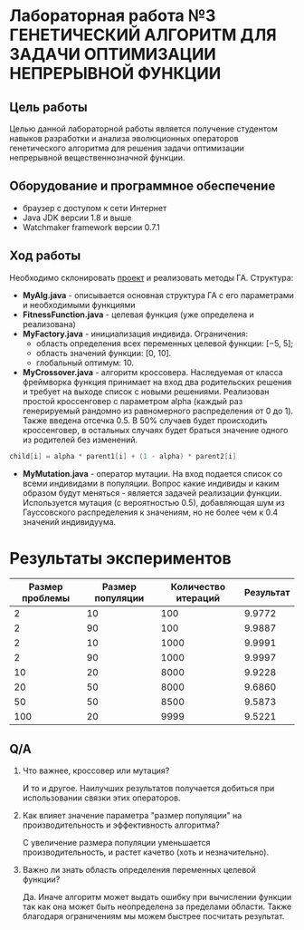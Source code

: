  # Лабораторная работа №3 ГЕНЕТИЧЕСКИЙ АЛГОРИТМ ДЛЯ ЗАДАЧИ ОПТИМИЗАЦИИ НЕПРЕРЫВНОЙ ФУНКЦИИ
## Цель работы
Целью данной лабораторной работы является получение студентом навыков разработки и анализа эволюционных операторов генетического алгоритма для решения задачи оптимизации непрерывной вещественнозначной функции.

## Оборудование и программное обеспечение
- браузер с доступом к сети Интернет
- Java JDK версии 1.8 и выше
- Watchmaker framework версии 0.7.1

## Ход работы
Необходимо склонировать [проект](https://gitlab.com/itmo_ec_labs/lab2) и реализовать методы ГА.
Структура: 
- **MyAlg.java** - описывается основная структура ГА с его параметрами и необходимыми функциями
- **FitnessFunction.java** - целевая функция (уже определена и реализована)
- **MyFactory.java** - инициализация индивида. Ограничения:
    - область определения всех переменных целевой функции: [−5, 5];
    - область значений функции: [0, 10].
    - глобальный оптимум: 10.
- **MyCrossover.java** - алгоритм кроссовера. Наследуемая от класса фреймворка функция принимает на вход два родительских решения и требует на выходе список с новыми решениями.
Реализован простой кроссенговер с параметром alpha (каждый раз генерируемый рандомно из равномерного распределения от 0 до 1).
Также введена отсечка 0.5. В 50% случаев будет происходить кроссенговер, в остальных случаях будет браться значение одного из родителей без изменений. 
```java
child[i] = alpha * parent1[i] + (1 - alpha) * parent2[i]
```
- **MyMutation.java** - оператор мутации. На вход подается список со всеми индивидами в популяции. Вопрос какие индивиды и каким образом будут меняться - является задачей реализации функции.
Используется мутация (с вероятностью 0.5), добавляющая шум из Гауссовского распределения к значениям, но не более чем к 0.4 значений индивидуума. 


# Результаты экспериментов
| Размер проблемы | Размер популяции | Количество итераций | Результат |
|-----------------|------------------|---------------------|-----------|
| 2               | 10               | 100                 | 9.9772    |
| 2               | 90               | 100                 | 9.9887    |
| 2               | 10               | 1000                | 9.9991    |
| 2               | 90               | 1000                | 9.9997    |
| 10              | 20               | 8000                | 9.9228    |
| 20              | 50               | 8000                | 9.6860    |
| 50              | 50               | 8500                | 9.5873    |
| 100             | 20               | 9999                | 9.5221    |


## Q/A
1. Что важнее, кроссовер или мутация?

    И то и другое. Наилучших результатов получается добиться при использовании связки этих операторов. 

2. Как влияет значение параметра "размер популяции" на производительность и эффективность алгоритма?

    С увеличение размера популяции уменьшается производительность, и растет качетво (хоть и незначительно). 

3. Важно ли знать область определения переменных целевой функции?

    Да. Иначе алгоритм может выдать ошибку при вычислении функции так как она может быть неопределена за пределами области. Также благодаря ограничениям мы можем быстрее посчитать результат.
